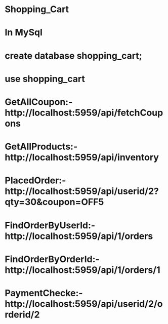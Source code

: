 # Shopping_Cart
# In MySql
# create database shopping_cart;
# use shopping_cart
# GetAllCoupon:- http://localhost:5959/api/fetchCoupons
# GetAllProducts:- http://localhost:5959/api/inventory
# PlacedOrder:- http://localhost:5959/api/userid/2?qty=30&coupon=OFF5
# FindOrderByUserId:- http://localhost:5959/api/1/orders
# FindOrderByOrderId:- http://localhost:5959/api/1/orders/1
# PaymentChecke:- http://localhost:5959/api/userid/2/orderid/2

